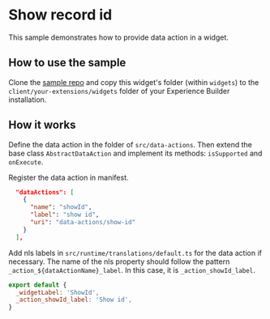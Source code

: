 # Show record id

This sample demonstrates how to provide data action in a widget.

## How to use the sample
Clone the [sample repo](https://github.com/esri/arcgis-experience-builder-sdk-resources) and copy this widget's folder (within `widgets`) to the `client/your-extensions/widgets` folder of your Experience Builder installation.

## How it works
Define the data action in the folder of `src/data-actions`. Then extend the base class `AbstractDataAction` and implement its methods: `isSupported` and `onExecute`.

Register the data action in manifest.

```json
  "dataActions": [
    {
      "name": "showId",
      "label": "show id",
      "uri": "data-actions/show-id"
    }
  ],

```
Add nls labels in `src/runtime/translations/default.ts` for the data action if necessary. The name of the nls property should follow the pattern `_action_${dataActionName}_label`. In this case, it is `_action_showId_label`.

```javascript
export default {
  _widgetLabel: 'ShowId',
  _action_showId_label: 'Show id',
}

```